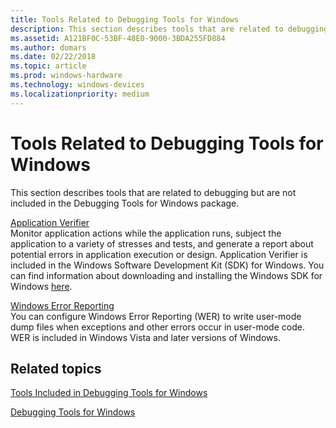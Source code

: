 ```yaml
---
title: Tools Related to Debugging Tools for Windows
description: This section describes tools that are related to debugging but are not included in the Debugging Tools for Windows package.
ms.assetid: A121BF0C-53BF-48E0-9000-3BDA255FD884
ms.author: domars
ms.date: 02/22/2018
ms.topic: article
ms.prod: windows-hardware
ms.technology: windows-devices
ms.localizationpriority: medium
---
```


# Tools Related to Debugging Tools for Windows


This section describes tools that are related to debugging but are not included in the Debugging Tools for Windows package.

<span id="Application_Verifier"></span><span id="application_verifier"></span><span id="APPLICATION_VERIFIER"></span>[Application Verifier](application-verifier.md)  
Monitor application actions while the application runs, subject the application to a variety of stresses and tests, and generate a report about potential errors in application execution or design. Application Verifier is included in the Windows Software Development Kit (SDK) for Windows. You can find information about downloading and installing the Windows SDK for Windows [here](http://go.microsoft.com/fwlink/p?LinkID=271979).

<span id="Windows_Error_Reporting"></span><span id="windows_error_reporting"></span><span id="WINDOWS_ERROR_REPORTING"></span>[Windows Error Reporting](windows-error-reporting.md)  
You can configure Windows Error Reporting (WER) to write user-mode dump files when exceptions and other errors occur in user-mode code. WER is included in Windows Vista and later versions of Windows.

## <span id="related_topics"></span>Related topics


[Tools Included in Debugging Tools for Windows](extra-tools.md)

[Debugging Tools for Windows](index.md)

 

 






